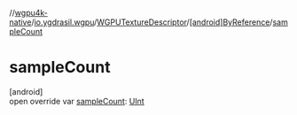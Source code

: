 //[wgpu4k-native](../../../../index.md)/[io.ygdrasil.wgpu](../../index.md)/[WGPUTextureDescriptor](../index.md)/[[android]ByReference](index.md)/[sampleCount](sample-count.md)

# sampleCount

[android]\
open override var [sampleCount](sample-count.md): [UInt](https://kotlinlang.org/api/core/kotlin-stdlib/kotlin/-u-int/index.html)